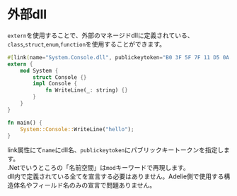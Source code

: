 # 外部dll

`extern`を使用することで、外部のマネージドdllに定義されている、`class`,`struct`,`enum`,`function`を使用することができます。

```rust
#[link(name="System.Console.dll", publickeytoken="B0 3F 5F 7F 11 D5 0A 3A")]
extern {
    mod System {
        struct Console {}
        impl Console {
            fn WriteLine(_: string) {}
        }
    }
}

fn main() {
    System::Console::WriteLine("hello");
}
```

link属性にて`name`にdll名、`publickeytoken`にパブリックキートークンを指定します。  
.Netでいうところの「名前空間」は`mod`キーワードで再現します。  
dll内で定義されている全てを宣言する必要はありません。Adelie側で使用する構造体名やフィールド名のみの宣言で問題ありません。

